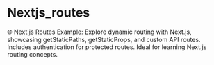 # Nextjs_routes
🌐 Next.js Routes Example: Explore dynamic routing with Next.js, showcasing getStaticPaths, getStaticProps, and custom API routes. Includes authentication for protected routes. Ideal for learning Next.js routing concepts.
